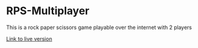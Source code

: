 # RPS-Multiplayer
This is a rock paper scissors game playable over the internet with 2 players

[Link to live version](https://cdplourde.github.io/RPS-Multiplayer/)
